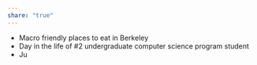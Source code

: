```yaml
---
share: "true"
---
```




* Macro friendly places to eat in Berkeley
* Day in the life of #2 undergraduate computer science program student
* Ju